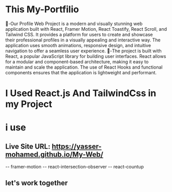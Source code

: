 # This My-Portfilio
-Our Profile Web Project is a modern and visually stunning web application built with React, Framer Motion, React Toastify, React Scroll, and Tailwind CSS. It provides a platform for users to create and showcase their professional profiles in a visually appealing and interactive way. The application uses smooth animations, responsive design, and intuitive navigation to offer a seamless user experience. 
-The project is built with React, a popular JavaScript library for building user interfaces. React allows for a modular and component-based architecture, making it easy to maintain and scale the application. The use of React Hooks and functional components ensures that the application is lightweight and performant.

# I Used React.js And TailwindCss in my Project
# i use 

## Live Site URL: https://yasser-mohamed.github.io/My-Web/

-- framer-motion
-- react-intersection-observer
-- react-countup


## let's work together
